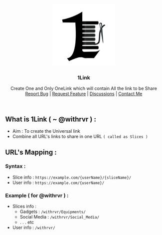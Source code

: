 <p align="center">
  <a href="#what-is-1link---withrvr--">
    <img src="./Images/Logo.jpg" alt="@withrvr/1Link project banner image" width="200">
  </a>
</p>

<h3 align="center">1Link</h3>

<p align="center">
  Create One and Only OneLink which will contain All the link to be Share
  <br>
  <a href="https://github.com/withrvr/1Link/issues/new?template=bug_report.md">Report Bug</a>
  |
  <a href="https://github.com/twbs/bootstrap/issues/new?template=feature_request.md">Request Feature</a>
  |
  <a href="https://github.com/withrvr/1Link/discussions">Discussions</a>
  |
  <a href="https://www.instagram.com/withrvr/">Contact Me</a>
</p>

<br>

## What is 1Link ( ~ @withrvr ) :

-   Aim : To create the Universal link
-   Combine all URL's links to share in one URL `( called as Slices )`

## URL's Mapping :

### Syntax :

-   Slice info : `https://example.com/{userName}/{sliceName}/`
-   User info : `https://example.com/{userName}/`

### Example ( for @withrvr ) :

-   Slices info :
    -   Gadgets : `/withrvr/Equipments/`
    -   Social Media : `/withrvr/Social_Media/`
    -   . . . etc
-   User info : `/withrvr/`
